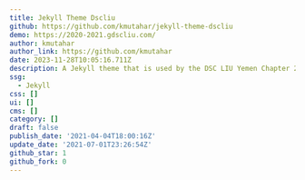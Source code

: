 ```yaml
---
title: Jekyll Theme Dscliu
github: https://github.com/kmutahar/jekyll-theme-dscliu
demo: https://2020-2021.gdscliu.com/
author: kmutahar
author_link: https://github.com/kmutahar
date: 2023-11-28T10:05:16.711Z
description: A Jekyll theme that is used by the DSC LIU Yemen Chapter 2020/21
ssg:
  - Jekyll
css: []
ui: []
cms: []
category: []
draft: false
publish_date: '2021-04-04T18:00:16Z'
update_date: '2021-07-01T23:26:54Z'
github_star: 1
github_fork: 0
---
```

